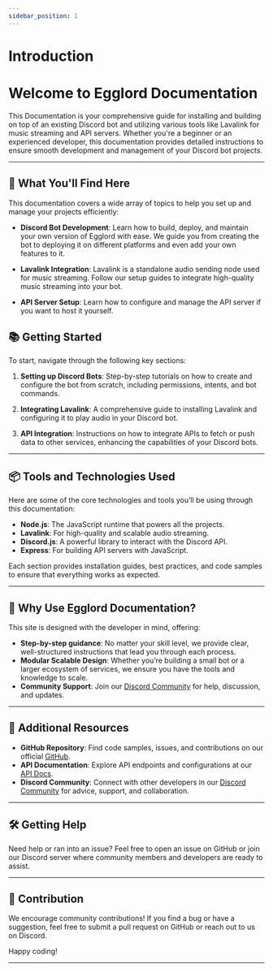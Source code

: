 ```yaml
---
sidebar_position: 1
---
```


# Introduction

# Welcome to Egglord Documentation

This Documentation is your comprehensive guide for installing and building on top of an existing Discord bot and utilizing various tools like Lavalink for music streaming and API servers. Whether you're a beginner or an experienced developer, this documentation provides detailed instructions to ensure smooth development and management of your Discord bot projects.

---

## 🚀 What You'll Find Here

This documentation covers a wide array of topics to help you set up and manage your projects efficiently:

- **Discord Bot Development**: Learn how to build, deploy, and maintain your own version of Egglord with ease. We guide you from creating the bot to deploying it on different platforms and even add your own features to it.
  
- **Lavalink Integration**: Lavalink is a standalone audio sending node used for music streaming. Follow our setup guides to integrate high-quality music streaming into your bot.

- **API Server Setup**: Learn how to configure and manage the API server if you want to host it yourself.

## 📚 Getting Started

To start, navigate through the following key sections:

1. **Setting up Discord Bots**: Step-by-step tutorials on how to create and configure the bot from scratch, including permissions, intents, and bot commands.
  
2. **Integrating Lavalink**: A comprehensive guide to installing Lavalink and configuring it to play audio in your Discord bot.

3. **API Integration**: Instructions on how to integrate APIs to fetch or push data to other services, enhancing the capabilities of your Discord bots.

---

## 📦 Tools and Technologies Used

Here are some of the core technologies and tools you’ll be using through this documentation:

- **Node.js**: The JavaScript runtime that powers all the projects.
- **Lavalink**: For high-quality and scalable audio streaming.
- **Discord.js**: A powerful library to interact with the Discord API.
- **Express**: For building API servers with JavaScript.

Each section provides installation guides, best practices, and code samples to ensure that everything works as expected.

---

## 🌟 Why Use Egglord Documentation?

This site is designed with the developer in mind, offering:

- **Step-by-step guidance**: No matter your skill level, we provide clear, well-structured instructions that lead you through each process.
- **Modular Scalable Design**: Whether you’re building a small bot or a larger ecosystem of services, we ensure you have the tools and knowledge to scale.
- **Community Support**: Join our [Discord Community](https://discord.gg/8g6zUQu) for help, discussion, and updates.

---

## 📂 Additional Resources

- **GitHub Repository**: Find code samples, issues, and contributions on our official [GitHub](https://github.com/spiderjockey02).
- **API Documentation**: Explore API endpoints and configurations at our [API Docs](https://api.egglord.dev/docs).
- **Discord Community**: Connect with other developers in our [Discord Community](https://discord.gg/8g6zUQu) for advice, support, and collaboration.

--- 

## 🛠️ Getting Help

Need help or ran into an issue? Feel free to open an issue on GitHub or join our Discord server where community members and developers are ready to assist.

---

## 📝 Contribution

We encourage community contributions! If you find a bug or have a suggestion, feel free to submit a pull request on GitHub or reach out to us on Discord.

Happy coding!

---
